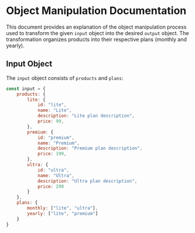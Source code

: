 # Object Manipulation Documentation

This document provides an explanation of the object manipulation process used to transform the given `input` object into the desired `output` object. The transformation organizes products into their respective plans (monthly and yearly).

## Input Object

The `input` object consists of `products` and `plans`:

```javascript
const input = {
    products: {
        lite: {
            id: "lite",
            name: "Lite",
            description: "Lite plan description",
            price: 99,
        },
        premium: {
            id: "premium",
            name: "Premium",
            description: "Premium plan description",
            price: 199,
        },
        ultra: {
            id: "ultra",
            name: "Ultra",
            description: "Ultra plan description",
            price: 299
        }
    },
    plans: {
        monthly: ["lite", "ultra"],
        yearly: ["lite", "premium"]
    }
}
